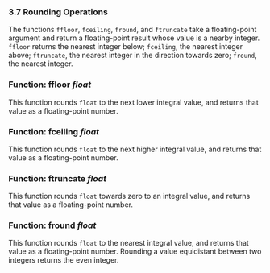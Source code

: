 

### 3.7 Rounding Operations

The functions `ffloor`, `fceiling`, `fround`, and `ftruncate` take a floating-point argument and return a floating-point result whose value is a nearby integer. `ffloor` returns the nearest integer below; `fceiling`, the nearest integer above; `ftruncate`, the nearest integer in the direction towards zero; `fround`, the nearest integer.

### Function: **ffloor** *float*

This function rounds `float` to the next lower integral value, and returns that value as a floating-point number.

### Function: **fceiling** *float*

This function rounds `float` to the next higher integral value, and returns that value as a floating-point number.

### Function: **ftruncate** *float*

This function rounds `float` towards zero to an integral value, and returns that value as a floating-point number.

### Function: **fround** *float*

This function rounds `float` to the nearest integral value, and returns that value as a floating-point number. Rounding a value equidistant between two integers returns the even integer.
